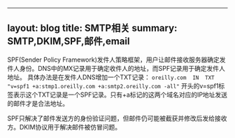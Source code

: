 
---
layout: blog
title: SMTP相关
summary: SMTP,DKIM,SPF,邮件,email
---

SPF(Sender Policy Framework)发件人策略框架，用户让邮件接收服务器确定发件人身份。DNS中的MX记录用于确定收件人的地址，而SPF记录用于确定发件人地址。
具体办法是在发件人DNS增加一个TXT记录：
```oreilly.com  IN  TXT  "v=spf1 +a:stmp1.oreilly.com +a:smtp2.oreilly.com -all"```
开头的v=spf1标签表示这个TXT记录是一个SPF记录。只有+a标记的这两个域名对应的IP地址发送的邮件才是合法地址。

SPF只解决了邮件发送方的身份验证问题，但邮件仍可能被截获并修改后发给接收方。DKIM协议用于解决邮件被仿冒问题。
